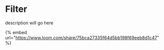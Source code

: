 # Filter

description will go here

{% embed url="https://www.loom.com/share/75bca27335f64d5bb198f69eeb8d1c47" %}



